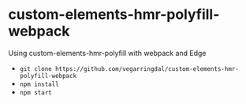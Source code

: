 # custom-elements-hmr-polyfill-webpack

Using custom-elements-hmr-polyfill with webpack and Edge

* `git clone https://github.com/vegarringdal/custom-elements-hmr-polyfill-webpack`
* `npm install`
* `npm start`